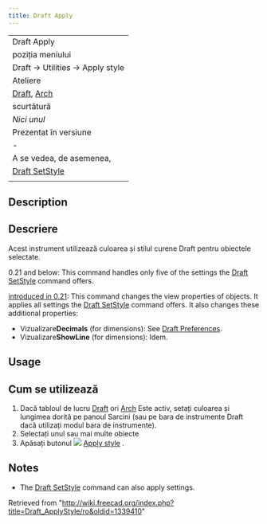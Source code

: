 ```yaml
---
title: Draft Apply
---
```

|  |
| --- |
| Draft Apply |
| poziția meniului |
| Draft → Utilities → Apply style |
| Ateliere |
| [Draft](/Draft_Workbench/ro "Draft Workbench/ro"), [Arch](/Arch_Workbench/ro "Arch Workbench/ro") |
| scurtătură |
| *Nici unul* |
| Prezentat în versiune |
| - |
| A se vedea, de asemenea, |
| [Draft SetStyle](/Draft_SetStyle "Draft SetStyle") |
|  |

## Description

## Descriere

Acest instrument utilizează culoarea și stilul curene Draft pentru obiectele selectate.

0.21 and below: This command handles only five of the settings the [Draft SetStyle](/Draft_SetStyle "Draft SetStyle") command offers.

[introduced in 0.21](/Release_notes_0.21 "Release notes 0.21"): This command changes the view properties of objects. It applies all settings the [Draft SetStyle](/Draft_SetStyle "Draft SetStyle") command offers. It also changes these additional properties:

* Vizualizare**Decimals** (for dimensions): See [Draft Preferences](/Draft_Preferences#Texts_and_dimensions "Draft Preferences").
* Vizualizare**ShowLine** (for dimensions): Idem.

## Usage

## Cum se utilizează

1. Dacă tabloul de lucru [Draft](/Draft_Workbench "Draft Workbench") ori [Arch](/Arch_Workbench "Arch Workbench") Este activ, setați culoarea și lungimea dorită pe panoul Sarcini (sau pe bara de instrumente Draft dacă utilizați modul bara de instrumente).
2. Selectați unul sau mai multe obiecte
3. Apăsați butonul ![](/images/Draft_Apply.png) [Apply style](/Draft_Apply "Draft Apply") .

## Notes

* The [Draft SetStyle](/Draft_SetStyle "Draft SetStyle") command can also apply settings.

Retrieved from "<http://wiki.freecad.org/index.php?title=Draft_ApplyStyle/ro&oldid=1339410>"